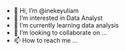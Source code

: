 - 👋 Hi, I’m @inekeyuliam
- 👀 I’m interested in Data Analyst
- 🌱 I’m currently learning data analysis
- 💞️ I’m looking to collaborate on ...
- 📫 How to reach me ...

<!---
inekeyuliam/inekeyuliam is a ✨ special ✨ repository because its `README.md` (this file) appears on your GitHub profile.
You can click the Preview link to take a look at your changes.
--->
